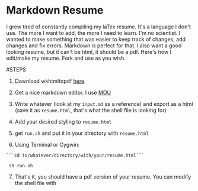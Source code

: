 # Markdown  Resume
I grew tired of constantly compiling my laTex resume. It's a language I don't use. The more I want to add, the more I need to learn. I'm no scientist. I wanted to make something that was easier to keep track of changes, add changes and fix errors. Markdown is perfect for that. I also want a good looking resume, but it can't be html, it should be a pdf. Here's how I edit/make my resume. Fork and use as you wish. 

#STEPS
  
  1. Download wkhtmltopdf [here](http://wkhtmltopdf.org/downloads.html)
  
  2. Get a nice markdown editor. I use [MOU](http://25.io/mou/)
  
  3. Write whatever (look at my `input.md` as a reference) and export as a html (save it as `resume.html`, that's what the shell file is looking for)
  
  4. Add your desired styling to `resume.html`
  
  5. get `run.sh` and put it in your directory with `resume.html`
  
  6. Using Terminal or Cygwin:
  
    ```cd to/whatever/directory/with/your/resume.html```
    
   ``` sh run.sh```
   
  7. That's it, you should have a pdf version of your resume. You can modify the shell file with 

